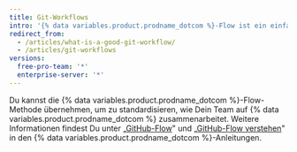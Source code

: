 ```yaml
---
title: Git-Workflows
intro: '{% data variables.product.prodname_dotcom %}-Flow ist ein einfacher Branch-basierter Workflow, der Teams und Projekte unterstützt, die regelmäßig Änderungen bereitstellen.'
redirect_from:
  - /articles/what-is-a-good-git-workflow/
  - /articles/git-workflows
versions:
  free-pro-team: '*'
  enterprise-server: '*'
---
```


Du kannst die {% data variables.product.prodname_dotcom %}-Flow-Methode übernehmen, um zu standardisieren, wie Dein Team auf {% data variables.product.prodname_dotcom %} zusammenarbeitet. Weitere Informationen findest Du unter „[GitHub-Flow](/github/collaborating-with-issues-and-pull-requests/github-flow)" und „[GitHub-Flow verstehen](http://guides.github.com/overviews/flow/)" in den {% data variables.product.prodname_dotcom %}-Anleitungen.
